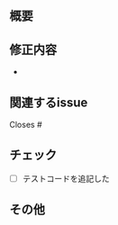 ## 概要
<!-- このPull Requestで修正した内容、または追加した機能について簡潔に説明してください。 -->

## 修正内容
<!--  修正したか内容を箇条書きで記載してください。 -->
- 

## 関連するissue
<!-- 関連する issue を記載してください。  --> 
Closes #

## チェック

- [ ] テストコードを追記した


## その他

<!-- 追加で伝える必要がある情報があれば、記載してください。 -->
